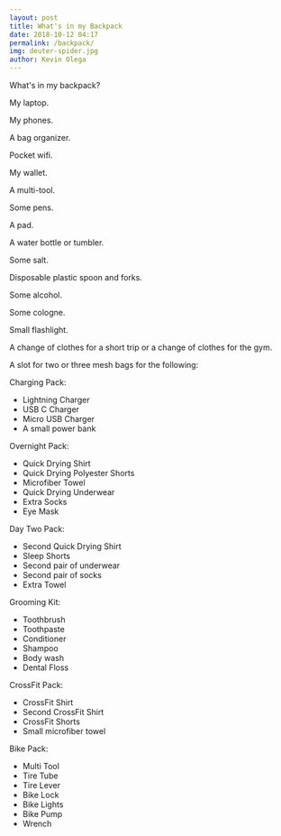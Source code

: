 ```yaml
--- 
layout: post 
title: What's in my Backpack
date: 2018-10-12 04:17
permalink: /backpack/ 
img: deuter-spider.jpg
author: Kevin Olega 
--- 
```

What's in my backpack?

My laptop.

My phones.

A bag organizer.

Pocket wifi.

My wallet.

A multi-tool.

Some pens. 

A pad.

A water bottle or tumbler.

Some salt.

Disposable plastic spoon and forks. 

Some alcohol. 

Some cologne. 

Small flashlight.

A change of clothes for a short trip or a change of clothes for the gym. 

A slot for two or three mesh bags for the following:

Charging Pack:
- Lightning Charger
- USB C Charger
- Micro USB Charger
- A small power bank

Overnight Pack:

- Quick Drying Shirt
- Quick Drying Polyester Shorts
- Microfiber Towel
- Quick Drying Underwear
- Extra Socks
- Eye Mask

Day Two Pack:

- Second Quick Drying Shirt
- Sleep Shorts
- Second pair of underwear
- Second pair of socks
- Extra Towel

Grooming Kit:

- Toothbrush
- Toothpaste
- Conditioner
- Shampoo
- Body wash
- Dental Floss

CrossFit Pack:

- CrossFit Shirt
- Second CrossFit Shirt
- CrossFit Shorts
- Small microfiber towel


Bike Pack:

- Multi Tool
- Tire Tube
- Tire Lever
- Bike Lock
- Bike Lights
- Bike Pump
- Wrench


